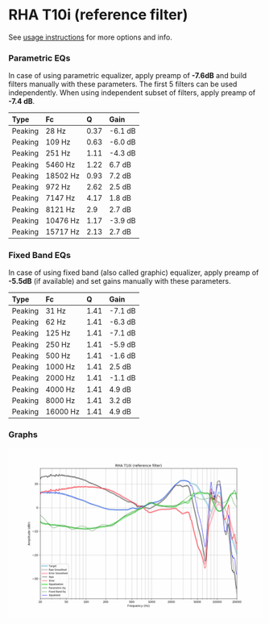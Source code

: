 # RHA T10i (reference filter)
See [usage instructions](https://github.com/jaakkopasanen/AutoEq#usage) for more options and info.

### Parametric EQs
In case of using parametric equalizer, apply preamp of **-7.6dB** and build filters manually
with these parameters. The first 5 filters can be used independently.
When using independent subset of filters, apply preamp of **-7.4 dB**.

| Type    | Fc       |    Q | Gain    |
|:--------|:---------|:-----|:--------|
| Peaking | 28 Hz    | 0.37 | -6.1 dB |
| Peaking | 109 Hz   | 0.63 | -6.0 dB |
| Peaking | 251 Hz   | 1.11 | -4.3 dB |
| Peaking | 5460 Hz  | 1.22 | 6.7 dB  |
| Peaking | 18502 Hz | 0.93 | 7.2 dB  |
| Peaking | 972 Hz   | 2.62 | 2.5 dB  |
| Peaking | 7147 Hz  | 4.17 | 1.8 dB  |
| Peaking | 8121 Hz  | 2.9  | 2.7 dB  |
| Peaking | 10476 Hz | 1.17 | -3.9 dB |
| Peaking | 15717 Hz | 2.13 | 2.7 dB  |

### Fixed Band EQs
In case of using fixed band (also called graphic) equalizer, apply preamp of **-5.5dB**
(if available) and set gains manually with these parameters.

| Type    | Fc       |    Q | Gain    |
|:--------|:---------|:-----|:--------|
| Peaking | 31 Hz    | 1.41 | -7.1 dB |
| Peaking | 62 Hz    | 1.41 | -6.3 dB |
| Peaking | 125 Hz   | 1.41 | -7.1 dB |
| Peaking | 250 Hz   | 1.41 | -5.9 dB |
| Peaking | 500 Hz   | 1.41 | -1.6 dB |
| Peaking | 1000 Hz  | 1.41 | 2.5 dB  |
| Peaking | 2000 Hz  | 1.41 | -1.1 dB |
| Peaking | 4000 Hz  | 1.41 | 4.9 dB  |
| Peaking | 8000 Hz  | 1.41 | 3.2 dB  |
| Peaking | 16000 Hz | 1.41 | 4.9 dB  |

### Graphs
![](./RHA%20T10i%20(reference%20filter).png)